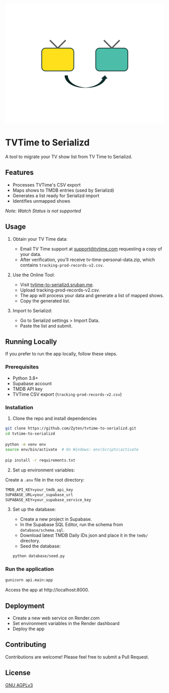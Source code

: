 ![App Logo](app/static/tvtime-to-serializd-logo.svg)

# TVTime to Serializd

A tool to migrate your TV show list from TV Time to Serializd.

## Features

- Processes TVTime's CSV export
- Maps shows to TMDB entries (used by Serializd)
- Generates a list ready for Serializd import
- Identifies unmapped shows

_Note: Watch Status is not supported_

## Usage

1. Obtain your TV Time data:

   - Email TV Time support at support@tvtime.com requesting a copy of your data.
   - After verification, you'll receive tv-time-personal-data.zip, which contains `tracking-prod-records-v2.csv`.

2. Use the Online Tool:

   - Visit [tvtime-to-serializd.sruban.me](https://tvtime-to-serializd.sruban.me).
   - Upload tracking-prod-records-v2.csv.
   - The app will process your data and generate a list of mapped shows.
   - Copy the generated list.

3. Import to Serializd:

   - Go to Serializd settings > Import Data.
   - Paste the list and submit.

## Running Locally

If you prefer to run the app locally, follow these steps.

### Prerequisites

- Python 3.8+
- Supabase account
- TMDB API key
- TVTime CSV export (`tracking-prod-records-v2.csv`)

### Installation

1. Clone the repo and install dependencies

```bash
git clone https://github.com/Zyten/tvtime-to-serializd.git
cd tvtime-to-serializd

python -m venv env
source env/bin/activate  # On Windows: env\Scripts\activate

pip install -r requirements.txt
```

2. Set up environment variables:

Create a `.env` file in the root directory:

```env
TMDB_API_KEY=your_tmdb_api_key
SUPABASE_URL=your_supabase_url
SUPABASE_KEY=your_supabase_service_key
```

3. Set up the database:

   - Create a new project in Supabase.
   - In the Supabase SQL Editor, run the schema from `database/schema.sql`.
   - Download latest TMDB Daily IDs json and place it in the `tmdb/` directory.
   - Seed the database:

   ```bash
   python database/seed.py
   ```

### Run the application

```bash
gunicorn api.main:app
```

Access the app at http://localhost:8000.

## Deployment

- Create a new web service on Render.com
- Set environment variables in the Render dashboard
- Deploy the app

## Contributing
Contributions are welcome! Please feel free to submit a Pull Request.

## License
[GNU AGPLv3](LICENSE)
